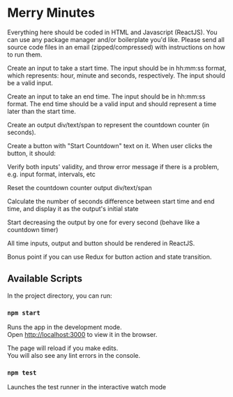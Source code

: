 # Merry Minutes

Everything here should be coded in HTML and Javascript (ReactJS). You can use any package manager and/or boilerplate you'd like. Please send all source code files in an email (zipped/compressed) with instructions on how to run them.

Create an input to take a start time. The input should be in hh:mm:ss format, which represents: hour, minute and seconds, respectively. The input should be a valid input.

Create an input to take an end time. The input should be in hh:mm:ss format. The end time should be a valid input and should represent a time later than the start time.

Create an output div/text/span to represent the countdown counter (in seconds).

Create a button with "Start Countdown" text on it. When user clicks the button, it should:

Verify both inputs' validity, and throw error message if there is a problem, e.g. input format, intervals, etc

Reset the countdown counter output div/text/span

Calculate the number of seconds difference between start time and end time, and display it as the output's initial state

Start decreasing the output by one for every second (behave like a countdown timer)

All time inputs, output and button should be rendered in ReactJS.

Bonus point if you can use Redux for button action and state transition.

## Available Scripts

In the project directory, you can run:

### `npm start`

Runs the app in the development mode.<br>
Open [http://localhost:3000](http://localhost:3000) to view it in the browser.

The page will reload if you make edits.<br>
You will also see any lint errors in the console.

### `npm test`

Launches the test runner in the interactive watch mode
